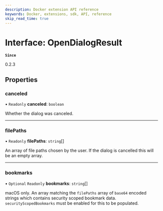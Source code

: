 ```yaml
---
description: Docker extension API reference
keywords: Docker, extensions, sdk, API, reference
skip_read_time: true
---
```


# Interface: OpenDialogResult

**`Since`**

0.2.3

## Properties

### canceled

• `Readonly` **canceled**: `boolean`

Whether the dialog was canceled.

___

### filePaths

• `Readonly` **filePaths**: `string`[]

An array of file paths chosen by the user. If the dialog is cancelled this will be an empty array.

___

### bookmarks

• `Optional` `Readonly` **bookmarks**: `string`[]

macOS only. An array matching the `filePaths` array of `base64` encoded strings which contains security scoped bookmark data. `securityScopedBookmarks` must be enabled for this to be populated.